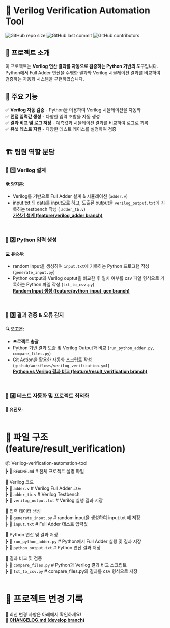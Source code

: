 # 📌 Verilog Verification Automation Tool

![GitHub repo size](https://img.shields.io/github/repo-size/goeun-oh/Verilog-verification-automation-tool)
![GitHub last commit](https://img.shields.io/github/last-commit/goeun-oh/Verilog-verification-automation-tool)
![GitHub contributors](https://img.shields.io/github/contributors/goeun-oh/Verilog-verification-automation-tool)

## 📖 프로젝트 소개
이 프로젝트는 **Verilog 연산 결과를 자동으로 검증하는 Python 기반의 도구**입니다.  
Python에서 Full Adder 연산을 수행한 결과와 Verilog 시뮬레이션 결과를 비교하여 검증하는 자동화 시스템을 구현하였습니다.
<br>

## 🔧 주요 기능
✅ **Verilog 자동 검증** - Python을 이용하여 Verilog 시뮬레이션을 자동화  
✅ **랜덤 입력값 생성** - 다양한 입력 조합을 자동 생성  
✅ **결과 비교 및 로그 저장** - 예측값과 시뮬레이션 결과를 비교하여 로그로 기록  
✅ **유닛 테스트 지원** - 다양한 테스트 케이스를 설정하여 검증  
<br>


## 🏗️ 팀원 역할 분담
### **🔹 1️⃣ Verilog 설계**
**🛠️ 양지훈**: 
- Verilog를 기반으로 Full Adder 설계 & 시뮬레이션 (`adder.v`)
- input.txt 의 data를 input으로 하고, 도출된 output을 `verilog_output.txt`에 기록하는 testbench 작성 ( `adder_tb.v`) <br>
**[가산기 설계 (feature/verilog_adder branch)](https://github.com/goeun-oh/Verilog-verification-automation-tool/blob/feature/verilog_adder/README.md)**
<br>

### **🔹 2️⃣ Python 입력 생성**
**💻 유승우**: 
- random input을 생성하여 `input.txt`에 기록하는 Python 프로그램 작성 (`generate_input.py`)
- Python output과 Verilog ouptut을 비교한 후 일치 여부를 csv 파일 형식으로 기록하는 Python 파일 작성 (`txt_to_csv.py`) <br>
**[Random Input 생성 (feature/python_input_gen branch)](https://github.com/goeun-oh/Verilog-verification-automation-tool/blob/feature/python_input_gen/README.md)**
<br>

### **🔹 3️⃣ 결과 검증 & 오류 감지**
**🔍 오고은**:
- **프로젝트 총괄**
- Python 기반 결과 도출 및 Verilog Output과 비교 (`run_python_adder.py`, `compare_files.py`)
- Git Action을 활용한 자동화 스크립트 작성 (`github/workflows/verilog_verification.yml`) <br>
**[Python vs Verilog 결과 비교 (feature/result_verification branch)](https://github.com/goeun-oh/Verilog-verification-automation-tool/blob/feature/result_verification/README.md)**
<br>

### **🔹 4️⃣ 테스트 자동화 및 프로젝트 최적화**
**🚀 유진모**:  
<br>


# 📂 파일 구조 (feature/result_verification)
📦 Verilog-verification-automation-tool <br>
 ┣ 📜 `README.md`                 # 전체 프로젝트 설명 파일

 🔹 Verilog 코드 <br>
 ┣ 📜 `adder.v`                   # Verilog Full Adder 코드 <br>
 ┣ 📜 `adder_tb.v`                # Verilog Testbench <br>
 ┣ 📜 `verilog_output.txt`        # Verilog 실행 결과 저장

🔹 입력 데이터 생성 <br>
 ┣ 📜 `generate_input.py`         # random input을 생성하여 input.txt 에 저장 <br>
 ┣ 📜 `input.txt`                 # Full Adder 테스트 입력값


🔹 Python 연산 및 결과 저장 <br>
 ┣ 📜 `run_python_adder.py`      # Python에서 Full Adder 실행 및 결과 저장 <br>
 ┣ 📜 `python_output.txt`         # Python 연산 결과 저장

🔹 결과 비교 및 검증 <br>
 ┣ 📜 `compare_files.py`          # Python과 Verilog 결과 비교 스크립트 <br>
 ┣ 📜 `txt_to_csv.py`             # compare_files.py의 결과를 csv 형식으로 저장 
<br>
<br>

# 📌 프로젝트 변경 기록
🔹 최신 변경 사항은 아래에서 확인하세요!  
📌 **[CHANGELOG.md (develop branch)](https://github.com/goeun-oh/Verilog-verification-automation-tool/blob/develop/CHANGELOG.md)**

